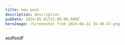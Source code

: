 ```yaml
---
title: new post
description: description
pubDate: 2024-05-01T22:00:00.000Z
heroImage: /Screenshot from 2024-04-22 16-49-47.png
---
```


asdfasdf
